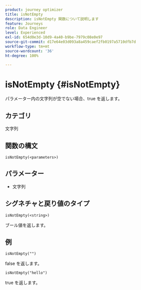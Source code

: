```yaml
---
product: journey optimizer
title: isNotEmpty
description: isNotEmpty 関数について説明します
feature: Journeys
role: Data Engineer
level: Experienced
exl-id: 654d0e3d-10d9-4a40-b9be-7979c08e0e97
source-git-commit: d17e64e03d093a8a459caef2fb0197a5710dfb7d
workflow-type: tm+mt
source-wordcount: '36'
ht-degree: 100%

---
```


# isNotEmpty {#isNotEmpty}

パラメーター内の文字列が空でない場合、true を返します。

## カテゴリ

文字列

## 関数の構文

`isNotEmpty(<parameters>)`

## パラメーター

* 文字列

## シグネチャと戻り値のタイプ

`isNotEmpty(<string>)`

ブール値を返します。

## 例

`isNotEmpty("")`

false を返します。

`isNotEmpty("hello")`

true を返します。
